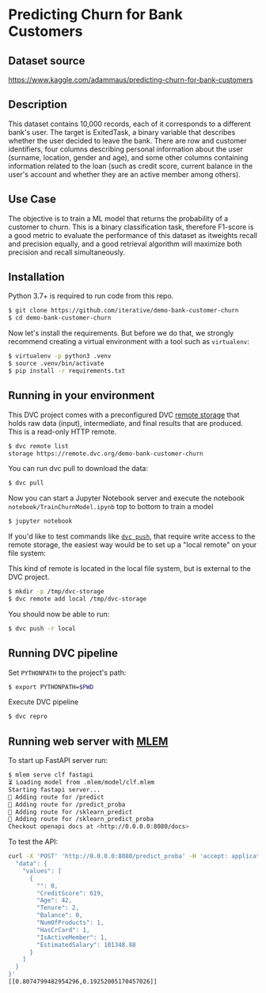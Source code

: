 # Predicting Churn for Bank Customers

## Dataset source
https://www.kaggle.com/adammaus/predicting-churn-for-bank-customers

## Description
This dataset contains 10,000 records, each of it corresponds to a different bank's user. The target is ExitedTask, a binary variable that describes whether the user decided to leave the bank. There are row and customer identifiers, four columns describing personal information about the user (surname, location, gender and age), and some other columns containing information related to the loan (such as credit score, current balance in the user's account and whether they are an active member among others).

## Use Case
The objective is to train a ML model that returns the probability of a customer to churn. This is a binary classification task, therefore F1-score is a good metric to evaluate the performance of this dataset as itweights recall and precision equally, and a good retrieval algorithm will maximize both precision and recall simultaneously.


## Installation
Python 3.7+ is required to run code from this repo.
```bash
$ git clone https://github.com/iterative/demo-bank-customer-churn
$ cd demo-bank-customer-churn
```

Now let's install the requirements. But before we do that, we strongly recommend
 creating a virtual environment with a tool such as `virtualenv`:

```bash
$ virtualenv -p python3 .venv
$ source .venv/bin/activate
$ pip install -r requirements.txt
```

## Running in your environment

This DVC project comes with a preconfigured DVC 
[remote storage](https://dvc.org/doc/command-reference/remote) that holds raw 
data (input), intermediate, and final results that are produced. 
This is a read-only HTTP remote.

```bash
$ dvc remote list
storage https://remote.dvc.org/demo-bank-customer-churn
```

You can run dvc pull to download the data:
```bash
$ dvc pull
```

Now you can start a Jupyter Notebook server and execute the notebook `notebook/TrainChurnModel.ipynb` top to bottom to train a model

```bash
$ jupyter notebook
```

If you'd like to test commands like [`dvc push`](https://man.dvc.org/push), that require write access to the remote storage, the easiest way would be to set up a "local remote" on your file system:

This kind of remote is located in the local file system, but is external to the DVC project.
```bash
$ mkdir -p /tmp/dvc-storage
$ dvc remote add local /tmp/dvc-storage
```
You should now be able to run:
```bash
$ dvc push -r local
```

## Running DVC pipeline

Set `PYTHONPATH` to the project's path:
```bash
$ export PYTHONPATH=$PWD
```
Execute DVC pipeline
```bash
$ dvc repro
```

## Running web server with [MLEM](https://mlem.ai/)

To start up FastAPI server run:
```bash
$ mlem serve clf fastapi
⏳️ Loading model from .mlem/model/clf.mlem
Starting fastapi server...
💅 Adding route for /predict
💅 Adding route for /predict_proba
💅 Adding route for /sklearn_predict
💅 Adding route for /sklearn_predict_proba
Checkout openapi docs at <http://0.0.0.0:8080/docs>
```

To test the API:
```bash
curl -X 'POST' 'http://0.0.0.0:8080/predict_proba' -H 'accept: application/json' -H 'Content-Type: application/json' -d '{
  "data": {
    "values": [
      {
        "": 0,
        "CreditScore": 619,
        "Age": 42,
        "Tenure": 2,
        "Balance": 0,
        "NumOfProducts": 1,
        "HasCrCard": 1,
        "IsActiveMember": 1,
        "EstimatedSalary": 101348.88
      }
    ]
  }
}'
[[0.8074799482954296,0.19252005170457026]]
```

